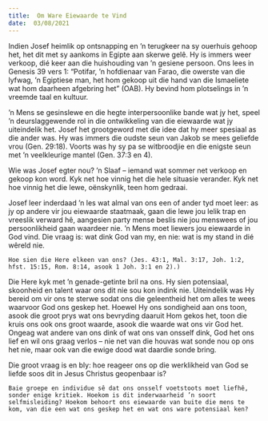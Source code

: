 ```yaml
---
title:  Om Ware Eiewaarde te Vind
date:  03/08/2021
---
```


Indien Josef heimlik op ontsnapping en ’n terugkeer na sy ouerhuis gehoop het, het dit met sy aankoms in Egipte aan skerwe gelê. Hy is immers weer verkoop, dié keer aan die huishouding van ’n gesiene persoon. Ons lees in Genesis 39 vers 1: “Potifar, ’n hofdienaar van Farao, die owerste van die lyfwag, ’n Egiptiese man, het hom gekoop uit die hand van die Ismaeliete wat hom daarheen afgebring het” (OAB). Hy bevind hom plotselings in ’n vreemde taal en kultuur.

’n Mens se gesinslewe en die hegte interpersoonlike bande wat jy het, speel ’n deurslaggewende rol in die ontwikkeling van die eiewaarde wat jy uiteindelik het. Josef het grootgeword met die idee dat hy meer spesiaal as die ander was. Hy was immers die oudste seun van Jakob se mees geliefde vrou (Gen. 29:18). Voorts was hy sy pa se witbroodjie en die enigste seun met ’n veelkleurige mantel (Gen. 37:3 en 4).

Wie was Josef egter nou? ’n Slaaf – iemand wat sommer net verkoop en gekoop kon word. Kyk net hoe vinnig het die hele situasie verander. Kyk net hoe vinnig het die lewe, oënskynlik, teen hom gedraai.

Josef leer inderdaad ’n les wat almal van ons een of ander tyd moet leer: as jy op andere vir jou eiewaarde staatmaak, gaan die lewe jou lelik trap en vreeslik verward hê, aangesien party mense beslis nie jou menswees of jou persoonlikheid gaan waardeer nie. ’n Mens moet liewers jou eiewaarde in God vind. Die vraag is: wat dink God van my, en nie: wat is my stand in dié wêreld nie.

`Hoe sien die Here elkeen van ons? (Jes. 43:1, Mal. 3:17, Joh. 1:2, hfst. 15:15, Rom. 8:14, asook 1 Joh. 3:1 en 2).)`

Die Here kyk met ’n genade-getinte bril na ons. Hy sien potensiaal, skoonheid en talent waar ons dit nie sou kon indink nie. Uiteindelik was Hy bereid om vir ons te sterwe sodat ons die geleentheid het om alles te wees waarvoor God ons geskep het. Hoewel Hy ons sondigheid aan ons toon, asook die groot prys wat ons bevryding daaruit Hom gekos het, toon die kruis ons ook ons groot waarde, asook die waarde wat ons vir God het. Ongeag wat andere van ons dink of wat ons van onsself dink, God het ons lief en wil ons graag verlos – nie net van die houvas wat sonde nou op ons het nie, maar ook van die ewige dood wat daardie sonde bring.

Die groot vraag is en bly: hoe reageer ons op die werklikheid van God se liefde soos dit in Jesus Christus geopenbaar is?

`Baie groepe en individue sê dat ons onsself voetstoots moet liefhê, sonder enige kritiek. Hoekom is dit inderwaarheid ’n soort selfmisleiding? Hoekom behoort ons eiewaarde van buite die mens te kom, van die een wat ons geskep het en wat ons ware potensiaal ken?`